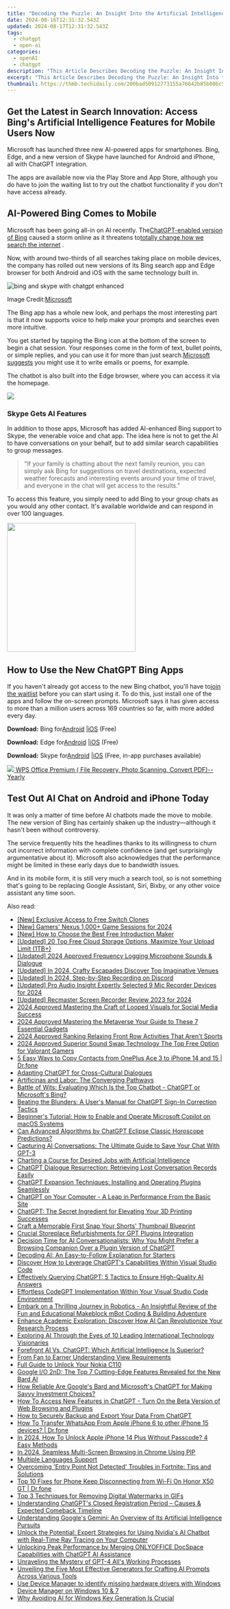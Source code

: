 ```yaml
---
title: "Decoding the Puzzle: An Insight Into the Artificial Intelligence Congruity Issue"
date: 2024-08-16T12:31:32.543Z
updated: 2024-08-17T12:31:32.543Z
tags:
  - chatgpt
  - open-ai
categories:
  - openAI
  - chatgpt
description: "This Article Describes Decoding the Puzzle: An Insight Into the Artificial Intelligence Congruity Issue"
excerpt: "This Article Describes Decoding the Puzzle: An Insight Into the Artificial Intelligence Congruity Issue"
thumbnail: https://thmb.techidaily.com/200bad50912773155a76642b85b00bc52b52d7ab3430de1df3acbec7a4ce0fd7.jpg
---
```


## Get the Latest in Search Innovation: Access Bing's Artificial Intelligence Features for Mobile Users Now

 Microsoft has launched three new AI-powered apps for smartphones. Bing, Edge, and a new version of Skype have launched for Android and iPhone, all with ChatGPT integration.

 The apps are available now via the Play Store and App Store, although you do have to join the waiting list to try out the chatbot functionality if you don't have access already.

## AI-Powered Bing Comes to Mobile

 Microsoft has been going all-in on AI recently. The[ChatGPT-enabled version of Bing](https://www.makeuseof.com/microsoft-bing-gets-chatgpt-ai/) caused a storm online as it threatens to[totally change how we search the internet](https://www.makeuseof.com/is-chatgpt-search-engine-threat/) .

 Now, with around two-thirds of all searches taking place on mobile devices, the company has rolled out new versions of its Bing search app and Edge browser for both Android and iOS with the same technology built in.

![bing and skype with chatgpt enhanced](https://static1.makeuseofimages.com/wordpress/wp-content/uploads/2023/02/bing-and-skype-with-chatgpt-enhanced.jpg)

 Image Credit:[Microsoft](https://blogs.microsoft.com/blog/2023/02/22/the-new-bing-preview-experience-arrives-on-bing-and-edge-mobile-apps-introducing-bing-now-in-skype/)

 The Bing app has a whole new look, and perhaps the most interesting part is that it now supports voice to help make your prompts and searches even more intuitive.

 You get started by tapping the Bing icon at the bottom of the screen to begin a chat session. Your responses come in the form of text, bullet points, or simple replies, and you can use it for more than just search.[Microsoft suggests](https://blogs.microsoft.com/blog/2023/02/22/the-new-bing-preview-experience-arrives-on-bing-and-edge-mobile-apps-introducing-bing-now-in-skype/) you might use it to write emails or poems, for example.

 The chatbot is also built into the Edge browser, where you can access it via the homepage.

<!-- affiliate ads begin -->
<a href="https://estore.winxdvd.com/order/checkout.php?PRODS=4081991&QTY=1&AFFILIATE=108875&CART=1"><img src="https://www.winxdvd.com/affiliate/new-banner/wt-500x500.jpg" border="0"></a>
<!-- affiliate ads end -->
### Skype Gets AI Features

 In addition to those apps, Microsoft has added AI-enhanced Bing support to Skype, the venerable voice and chat app. The idea here is not to get the AI to have conversations on your behalf, but to add similar search capabilities to group messages.

> "If your family is chatting about the next family reunion, you can simply ask Bing for suggestions on travel destinations, expected weather forecasts and interesting events around your time of travel, and everyone in the chat will get access to the results."

 To access this feature, you simply need to add Bing to your group chats as you would any other contact. It's available worldwide and can respond in over 100 languages.

<!-- affiliate ads begin -->
<a href="https://coinrule.sjv.io/c/5597632/1958374/18409" target="_top" id="1958374"><img src="//a.impactradius-go.com/display-ad/18409-1958374" border="0" alt="" width="300" height="300"/></a><img height="0" width="0" src="https://imp.pxf.io/i/5597632/1958374/18409" style="position:absolute;visibility:hidden;" border="0" />
<!-- affiliate ads end -->
## How to Use the New ChatGPT Bing Apps

 If you haven't already got access to the new Bing chatbot, you'll have to[join the waitlist](https://www.makeuseof.com/try-bing-ai-powered-search-engine/) before you can start using it. To do this, just install one of the apps and follow the on-screen prompts. Microsoft says it has given access to more than a million users across 169 countries so far, with more added every day.

**Download:** Bing for[Android](https://www.anrdoezrs.net/links/7251228/type/dlg/sid/UUmuoUeUpU2022079/https://play.google.com/store/apps/details?id=com.microsoft.bing) |[iOS](https://apps.apple.com/us/app/microsoft-bing-search/id345323231) (Free)

**Download:** Edge for[Android](https://www.anrdoezrs.net/links/7251228/type/dlg/sid/UUmuoUeUpU2022079/https://play.google.com/store/apps/details?id=com.microsoft.emmx) |[iOS](https://apps.apple.com/us/app/microsoft-edge-web-browser/id1288723196) (Free)

**Download:** Skype for[Android](https://www.anrdoezrs.net/links/7251228/type/dlg/sid/UUmuoUeUpU2022079/https://play.google.com/store/apps/details?id=com.skype.raider) |[iOS](https://apps.apple.com/us/app/skype/id304878510) (Free, in-app purchases available)

<!-- affiliate ads begin -->
<a href="https://secure.2checkout.com/order/checkout.php?PRODS=38729081&QTY=1&AFFILIATE=108875&CART=1"><img src="https://website-prod.cache.wpscdn.com/img/wps-office-pdf-editor-1x.890dbda.png" border="0">
WPS Office Premium ( File Recovery, Photo Scanning, Convert PDF)--Yearly</a>
<!-- affiliate ads end -->
## Test Out AI Chat on Android and iPhone Today

 It was only a matter of time before AI chatbots made the move to mobile. The new version of Bing has certainly shaken up the industry—although it hasn't been without controversy.

 The service frequently hits the headlines thanks to its willingness to churn out incorrect information with complete confidence (and get surprisingly argumentative about it). Microsoft also acknowledges that the performance might be limited in these early days due to bandwidth issues.

 And in its mobile form, it is still very much a search tool, so is not something that's going to be replacing Google Assistant, Siri, Bixby, or any other voice assistant any time soon.


<ins class="adsbygoogle"
     style="display:block"
     data-ad-format="autorelaxed"
     data-ad-client="ca-pub-7571918770474297"
     data-ad-slot="1223367746"></ins>



<ins class="adsbygoogle"
     style="display:block"
     data-ad-client="ca-pub-7571918770474297"
     data-ad-slot="8358498916"
     data-ad-format="auto"
     data-full-width-responsive="true"></ins>

<span class="atpl-alsoreadstyle">Also read:</span>
<div><ul>
<li><a href="https://video-screen-grab.techidaily.com/new-exclusive-access-to-free-switch-clones/"><u>[New] Exclusive Access to Free Switch Clones</u></a></li>
<li><a href="https://eaxpv-info.techidaily.com/new-gamers-nexus-1000plus-game-sessions-for-2024/"><u>[New] Gamers' Nexus  1,000+ Game Sessions for 2024</u></a></li>
<li><a href="https://youtube-stream.techidaily.com/new-how-to-choose-the-best-free-introduction-maker/"><u>[New] How to Choose the Best Free Introduction Maker</u></a></li>
<li><a href="https://extra-information.techidaily.com/updated-20-top-free-cloud-storage-options-maximize-your-upload-limit-1tbplus/"><u>[Updated] 20 Top Free Cloud Storage Options, Maximize Your Upload Limit (1TB+)</u></a></li>
<li><a href="https://screen-activity-recording.techidaily.com/updated-2024-approved-frequency-logging-microphone-sounds-and-dialogue/"><u>[Updated] 2024 Approved  Frequency Logging  Microphone Sounds & Dialogue</u></a></li>
<li><a href="https://visual-screen-recording.techidaily.com/updated-in-2024-crafty-escapades-discover-top-imaginative-venues/"><u>[Updated] In 2024, Crafty Escapades  Discover Top Imaginative Venues</u></a></li>
<li><a href="https://screen-mirroring-recording.techidaily.com/updated-in-2024-step-by-step-recording-on-discord/"><u>[Updated] In 2024, Step-by-Step  Recording on Discord</u></a></li>
<li><a href="https://video-screen-grab.techidaily.com/updated-pro-audio-insight-expertly-selected-9-mic-recorder-devices-for-2024/"><u>[Updated] Pro Audio Insight  Expertly Selected 9 Mic Recorder Devices for 2024</u></a></li>
<li><a href="https://screen-activity-recording.techidaily.com/updated-recmaster-screen-recorder-review-2023-for-2024/"><u>[Updated] Recmaster Screen Recorder Review 2023 for 2024</u></a></li>
<li><a href="https://instagram-video-recordings.techidaily.com/2024-approved-mastering-the-craft-of-looped-visuals-for-social-media-success/"><u>2024 Approved  Mastering the Craft of Looped Visuals for Social Media Success</u></a></li>
<li><a href="https://fox-friendly.techidaily.com/2024-approved-mastering-the-metaverse-your-guide-to-these-7-essential-gadgets/"><u>2024 Approved  Mastering the Metaverse  Your Guide to These 7 Essential Gadgets</u></a></li>
<li><a href="https://article-knowledge.techidaily.com/2024-approved-ranking-relaxing-front-row-activities-that-arent-sports/"><u>2024 Approved  Ranking Relaxing Front Row Activities That Aren't Sports</u></a></li>
<li><a href="https://fox-info.techidaily.com/2024-approved-superior-sound-swap-technology-the-top-free-option-for-valorant-gamers/"><u>2024 Approved  Superior Sound Swap Technology  The Top Free Option for Valorant Gamers</u></a></li>
<li><a href="https://blog-min.techidaily.com/5-easy-ways-to-copy-contacts-from-oneplus-ace-3-to-iphone-14-and-15-drfone-by-drfone-transfer-from-android-transfer-from-android/"><u>5 Easy Ways to Copy Contacts from OnePlus Ace 3 to iPhone 14 and 15 | Dr.fone</u></a></li>
<li><a href="https://tech-haven.techidaily.com/adapting-chatgpt-for-cross-cultural-dialogues/"><u>Adapting ChatGPT for Cross-Cultural Dialogues</u></a></li>
<li><a href="https://tech-haven.techidaily.com/artificinas-and-labor-the-converging-pathways/"><u>Artificinas and Labor: The Converging Pathways</u></a></li>
<li><a href="https://tech-haven.techidaily.com/battle-of-wits-evaluating-which-is-the-top-chatbot-chatgpt-or-microsofts-bing/"><u>Battle of Wits: Evaluating Which Is the Top Chatbot - ChatGPT or Microsoft's Bing?</u></a></li>
<li><a href="https://tech-haven.techidaily.com/beating-the-blunders-a-users-manual-for-chatgpt-sign-in-correction-tactics/"><u>Beating the Blunders: A User's Manual for ChatGPT Sign-In Correction Tactics</u></a></li>
<li><a href="https://tech-haven.techidaily.com/beginners-tutorial-how-to-enable-and-operate-microsoft-copilot-on-macos-systems/"><u>Beginner's Tutorial: How to Enable and Operate Microsoft Copilot on macOS Systems</u></a></li>
<li><a href="https://tech-haven.techidaily.com/can-advanced-algorithms-by-chatgpt-eclipse-classic-horoscope-predictions/"><u>Can Advanced Algorithms by ChatGPT Eclipse Classic Horoscope Predictions?</u></a></li>
<li><a href="https://tech-haven.techidaily.com/capturing-ai-conversations-the-ultimate-guide-to-save-your-chat-with-gpt-3/"><u>Capturing AI Conversations: The Ultimate Guide to Save Your Chat With GPT-3</u></a></li>
<li><a href="https://tech-haven.techidaily.com/charting-a-course-for-desired-jobs-with-artificial-intelligence/"><u>Charting a Course for Desired Jobs with Artificial Intelligence</u></a></li>
<li><a href="https://tech-haven.techidaily.com/chatgpt-dialogue-resurrection-retrieving-lost-conversation-records-easily/"><u>ChatGPT Dialogue Resurrection: Retrieving Lost Conversation Records Easily</u></a></li>
<li><a href="https://tech-haven.techidaily.com/chatgpt-expansion-techniques-installing-and-operating-plugins-seamlessly/"><u>ChatGPT Expansion Techniques: Installing and Operating Plugins Seamlessly</u></a></li>
<li><a href="https://tech-haven.techidaily.com/chatgpt-on-your-computer-a-leap-in-performance-from-the-basic-site/"><u>ChatGPT on Your Computer - A Leap in Performance From the Basic Site</u></a></li>
<li><a href="https://tech-haven.techidaily.com/chatgpt-the-secret-ingredient-for-elevating-your-3d-printing-successes/"><u>ChatGPT: The Secret Ingredient for Elevating Your 3D Printing Successes</u></a></li>
<li><a href="https://youtube-sure.techidaily.com/-a-memorable-first-snap-your-shorts-thumbnail-blueprint/"><u>Craft a Memorable First Snap  Your Shorts' Thumbnail Blueprint</u></a></li>
<li><a href="https://tech-haven.techidaily.com/crucial-storeplace-refurbishments-for-gpt-plugins-integration/"><u>Crucial Storeplace Refurbishments for GPT Plugins Integration</u></a></li>
<li><a href="https://tech-haven.techidaily.com/decision-time-for-ai-conversationalists-why-you-might-prefer-a-browsing-companion-over-a-plugin-version-of-chatgpt/"><u>Decision Time for AI Conversationalists: Why You Might Prefer a Browsing Companion Over a Plugin Version of ChatGPT</u></a></li>
<li><a href="https://tech-haven.techidaily.com/decoding-ai-an-easy-to-follow-explanation-for-starters/"><u>Decoding AI: An Easy-to-Follow Explanation for Starters</u></a></li>
<li><a href="https://tech-haven.techidaily.com/discover-how-to-leverage-chatgpts-capabilities-within-visual-studio-code/"><u>Discover How to Leverage ChatGPT's Capabilities Within Visual Studio Code</u></a></li>
<li><a href="https://tech-haven.techidaily.com/effectively-querying-chatgpt-5-tactics-to-ensure-high-quality-ai-answers/"><u>Effectively Querying ChatGPT: 5 Tactics to Ensure High-Quality AI Answers</u></a></li>
<li><a href="https://tech-haven.techidaily.com/effortless-codegpt-implementation-within-your-visual-studio-code-environment/"><u>Effortless CodeGPT Implementation Within Your Visual Studio Code Environment</u></a></li>
<li><a href="https://buynow-tips.techidaily.com/embark-on-a-thrilling-journey-in-robotics-an-insightful-review-of-the-fun-and-educational-makeblock-mbot-coding-and-building-adventure/"><u>Embark on a Thrilling Journey in Robotics - An Insightful Review of the Fun and Educational Makeblock mBot Coding & Building Adventure</u></a></li>
<li><a href="https://tech-haven.techidaily.com/enhance-academic-exploration-discover-how-ai-can-revolutionize-your-research-process/"><u>Enhance Academic Exploration: Discover How AI Can Revolutionize Your Research Process</u></a></li>
<li><a href="https://tech-haven.techidaily.com/exploring-ai-through-the-eyes-of-10-leading-international-technology-visionaries/"><u>Exploring AI Through the Eyes of 10 Leading International Technology Visionaries</u></a></li>
<li><a href="https://tech-haven.techidaily.com/forefront-ai-vs-chatgpt-which-artificial-intelligence-is-superior/"><u>Forefront AI Vs. ChatGPT: Which Artificial Intelligence Is Superior?</u></a></li>
<li><a href="https://youtube-clips.techidaily.com/from-fan-to-earner-understanding-view-requirements/"><u>From Fan to Earner  Understanding View Requirements</u></a></li>
<li><a href="https://easy-unlock-android.techidaily.com/full-guide-to-unlock-your-nokia-c110-by-drfone-android/"><u>Full Guide to Unlock Your Nokia C110</u></a></li>
<li><a href="https://tech-haven.techidaily.com/google-io-2nd-the-top-7-cutting-edge-features-revealed-for-the-new-bard-ai/"><u>Google I/O 2nD: The Top 7 Cutting-Edge Features Revealed for the New Bard AI</u></a></li>
<li><a href="https://tech-haven.techidaily.com/how-reliable-are-googles-bard-and-microsofts-chatgpt-for-making-savvy-investment-choices/"><u>How Reliable Are Google's Bard and Microsoft's ChatGPT for Making Savvy Investment Choices?</u></a></li>
<li><a href="https://tech-haven.techidaily.com/how-to-access-new-features-in-chatgpt-turn-on-the-beta-version-of-web-browsing-and-plugins/"><u>How To Access New Features in ChatGPT - Turn On the Beta Version of Web Browsing and Plugins</u></a></li>
<li><a href="https://tech-haven.techidaily.com/how-to-securely-backup-and-export-your-data-from-chatgpt/"><u>How to Securely Backup and Export Your Data From ChatGPT</u></a></li>
<li><a href="https://techidaily.com/how-to-transfer-whatsapp-from-apple-iphone-6-to-other-iphone-15-devices-drfone-by-drfone-transfer-whatsapp-from-ios-transfer-whatsapp-from-ios/"><u>How To Transfer WhatsApp From Apple iPhone 6 to other iPhone 15 devices? | Dr.fone</u></a></li>
<li><a href="https://ios-unlock.techidaily.com/in-2024-how-to-unlock-apple-iphone-14-plus-without-passcode-4-easy-methods-by-drfone-ios/"><u>In 2024, How To Unlock Apple iPhone 14 Plus Without Passcode? 4 Easy Methods</u></a></li>
<li><a href="https://extra-support.techidaily.com/in-2024-seamless-multi-screen-browsing-in-chrome-using-pip/"><u>In 2024, Seamless Multi-Screen Browsing in Chrome Using PIP</u></a></li>
<li><a href="https://tech-haven.techidaily.com/1722127092657-multiple-languages-support/"><u>Multiple Languages Support</u></a></li>
<li><a href="https://win-blog.techidaily.com/overcoming-entry-point-not-detected-troubles-in-fortnite-tips-and-solutions/"><u>Overcoming 'Entry Point Not Detected' Troubles in Fortnite: Tips and Solutions</u></a></li>
<li><a href="https://howto.techidaily.com/top-10-fixes-for-phone-keep-disconnecting-from-wi-fi-on-honor-x50-gt-drfone-by-drfone-fix-android-problems-fix-android-problems/"><u>Top 10 Fixes for Phone Keep Disconnecting from Wi-Fi On Honor X50 GT | Dr.fone</u></a></li>
<li><a href="https://media-tips.techidaily.com/top-3-techniques-for-removing-digital-watermarks-in-gifs/"><u>Top 3 Techniques for Removing Digital Watermarks in GIFs</u></a></li>
<li><a href="https://tech-haven.techidaily.com/understanding-chatgpts-closed-registration-period-causes-and-expected-comeback-timeline/"><u>Understanding ChatGPT's Closed Registration Period – Causes & Expected Comeback Timeline</u></a></li>
<li><a href="https://tech-haven.techidaily.com/understanding-googles-gemini-an-overview-of-its-artificial-intelligence-pursuits/"><u>Understanding Google's Gemini: An Overview of Its Artificial Intelligence Pursuits</u></a></li>
<li><a href="https://tech-haven.techidaily.com/unlock-the-potential-expert-strategies-for-using-nvidias-ai-chatbot-with-real-time-ray-tracing-on-your-computer/"><u>Unlock the Potential: Expert Strategies for Using Nvidia's AI Chatbot with Real-Time Ray Tracing on Your Computer</u></a></li>
<li><a href="https://tech-haven.techidaily.com/unlocking-peak-performance-by-merging-onlyoffice-docspace-capabilities-with-chatgpt-ai-assistance/"><u>Unlocking Peak Performance by Merging ONLYOFFICE DocSpace Capabilities with ChatGPT AI Assistance</u></a></li>
<li><a href="https://tech-haven.techidaily.com/unraveling-the-mystery-of-gpt-4-alls-working-processes/"><u>Unraveling the Mystery of GPT-4 All's Working Processes</u></a></li>
<li><a href="https://tech-haven.techidaily.com/unveiling-the-five-most-effective-generators-for-crafting-ai-prompts-across-various-tools/"><u>Unveiling the Five Most Effective Generators for Crafting AI Prompts Across Various Tools</u></a></li>
<li><a href="https://techidaily.com/use-device-manager-to-identify-missing-hardware-drivers-with-windows-device-manager-on-windows-10-and-7-by-drivereasy-guide/"><u>Use Device Manager to identify missing hardware drivers with Windows Device Manager on Windows 10 & 7</u></a></li>
<li><a href="https://tech-haven.techidaily.com/why-avoiding-ai-for-windows-key-generation-is-crucial/"><u>Why Avoiding AI for Windows Key Generation Is Crucial</u></a></li>
</ul></div>
